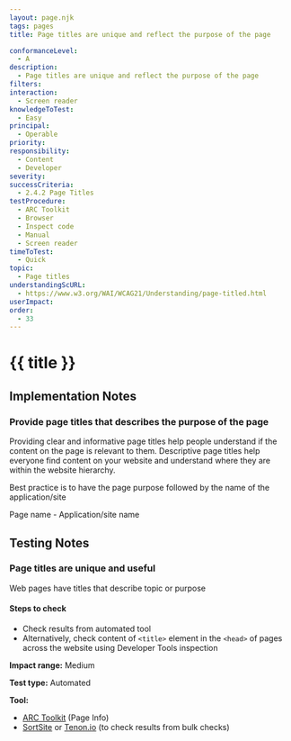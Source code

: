 ```yaml
---
layout: page.njk
tags: pages
title: Page titles are unique and reflect the purpose of the page

conformanceLevel:
  - A
description:
  - Page titles are unique and reflect the purpose of the page
filters:
interaction:
  - Screen reader
knowledgeToTest:
  - Easy
principal:
  - Operable
priority:
responsibility:
  - Content
  - Developer
severity:
successCriteria:
  - 2.4.2 Page Titles
testProcedure:
  - ARC Toolkit
  - Browser
  - Inspect code
  - Manual
  - Screen reader
timeToTest:
  - Quick
topic:
  - Page titles
understandingScURL:
  - https://www.w3.org/WAI/WCAG21/Understanding/page-titled.html
userImpact:
order:
  - 33
---
```


# {{ title }}

## Implementation Notes

### Provide page titles that describes the purpose of the page

Providing clear and informative page titles help people understand if the content on the page is relevant to them. Descriptive page titles help everyone find content on your website and understand where they are within the website hierarchy.

Best practice is to have the page purpose followed by the name of the application/site

Page name - Application/site name

## Testing Notes

### Page titles are unique and useful

Web pages have titles that describe topic or purpose

#### Steps to check

- Check results from automated tool
- Alternatively, check content of `<title>` element in the `<head>` of pages across the website using Developer Tools inspection

**Impact range:** Medium

**Test type:** Automated

**Tool:**

- [ARC Toolkit](https://www.paciellogroup.com/toolkit/) (Page Info)
- [SortSite](https://www.powermapper.com/products/sortsite/) or [Tenon.io](http://tenon.io) (to check results from bulk checks)
